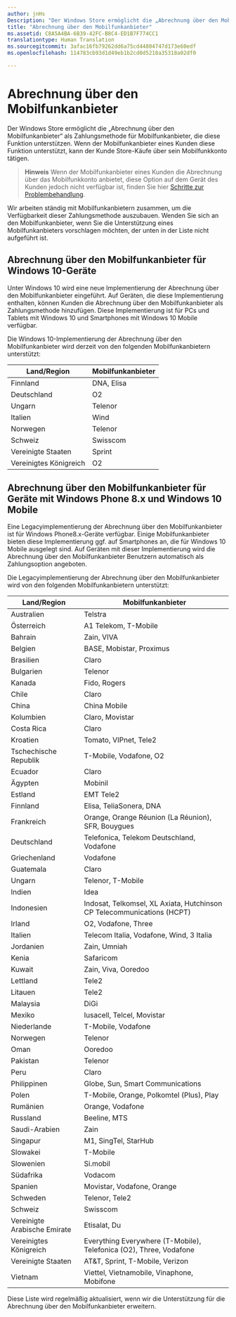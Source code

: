 ```yaml
---
author: jnHs
Description: "Der Windows Store ermöglicht die „Abrechnung über den Mobilfunkanbieter“ als Zahlungsmethode für Mobilfunkanbieter, die diese Funktion unterstützen."
title: "Abrechnung über den Mobilfunkanbieter"
ms.assetid: C8A5A4BA-6B39-42FC-B8C4-ED1B7F774CC1
translationtype: Human Translation
ms.sourcegitcommit: 3afac16fb79262dd6a75cd44804747d173e60edf
ms.openlocfilehash: 114783cb93d1d49eb1b2cd0d5218a35318a02df0

---
```


# Abrechnung über den Mobilfunkanbieter


Der Windows Store ermöglicht die „Abrechnung über den Mobilfunkanbieter“ als Zahlungsmethode für Mobilfunkanbieter, die diese Funktion unterstützen. Wenn der Mobilfunkanbieter eines Kunden diese Funktion unterstützt, kann der Kunde Store-Käufe über sein Mobilfunkkonto tätigen.

> **Hinweis**  Wenn der Mobilfunkanbieter eines Kunden die Abrechnung über das Mobilfunkkonto anbietet, diese Option auf dem Gerät des Kunden jedoch nicht verfügbar ist, finden Sie hier [Schritte zur Problembehandlung](http://go.microsoft.com/fwlink/p/?LinkId=523993).

 

Wir arbeiten ständig mit Mobilfunkanbietern zusammen, um die Verfügbarkeit dieser Zahlungsmethode auszubauen. Wenden Sie sich an den Mobilfunkanbieter, wenn Sie die Unterstützung eines Mobilfunkanbieters vorschlagen möchten, der unten in der Liste nicht aufgeführt ist.

## Abrechnung über den Mobilfunkanbieter für Windows 10-Geräte


Unter Windows 10 wird eine neue Implementierung der Abrechnung über den Mobilfunkanbieter eingeführt. Auf Geräten, die diese Implementierung enthalten, können Kunden die Abrechnung über den Mobilfunkanbieter als Zahlungsmethode hinzufügen. Diese Implementierung ist für PCs und Tablets mit Windows 10 und Smartphones mit Windows 10 Mobile verfügbar.

Die Windows 10-Implementierung der Abrechnung über den Mobilfunkanbieter wird derzeit von den folgenden Mobilfunkanbietern unterstützt:

| Land/Region  | Mobilfunkanbieter |
|-----------------|------------------|
| Finnland         | DNA, Elisa       |
| Deutschland         | O2               |
| Ungarn         | Telenor          |
| Italien           | Wind             |
| Norwegen          | Telenor          |
| Schweiz     | Swisscom         |
| Vereinigte Staaten   | Sprint           |
| Vereinigtes Königreich  | O2               |

 

## Abrechnung über den Mobilfunkanbieter für Geräte mit Windows Phone 8.x und Windows 10 Mobile


Eine Legacyimplementierung der Abrechnung über den Mobilfunkanbieter ist für Windows Phone8.x-Geräte verfügbar. Einige Mobilfunkanbieter bieten diese Implementierung ggf. auf Smartphones an, die für Windows 10 Mobile ausgelegt sind. Auf Geräten mit dieser Implementierung wird die Abrechnung über den Mobilfunkanbieter Benutzern automatisch als Zahlungsoption angeboten.

Die Legacyimplementierung der Abrechnung über den Mobilfunkanbieter wird von den folgenden Mobilfunkanbietern unterstützt:

| Land/Region       | Mobilfunkanbieter                                                   |
|----------------------|--------------------------------------------------------------------|
| Australien            | Telstra                                                            |
| Österreich              | A1 Telekom, T-Mobile                                               |
| Bahrain              | Zain, VIVA                                                         |
| Belgien              | BASE, Mobistar, Proximus                                           |
| Brasilien               | Claro                                                              |
| Bulgarien             | Telenor                                                            |
| Kanada               | Fido, Rogers                                                       |
| Chile                | Claro                                                              |
| China                | China Mobile                                                       |
| Kolumbien             | Claro, Movistar                                                    |
| Costa Rica           | Claro                                                              |
| Kroatien              | Tomato, VIPnet, Tele2                                              |
| Tschechische Republik       | T-Mobile, Vodafone, O2                                             |
| Ecuador              | Claro                                                              |
| Ägypten                | Mobinil                                                            |
| Estland              | EMT Tele2                                                         |
| Finnland              | Elisa, TeliaSonera, DNA                                            |
| Frankreich               | Orange, Orange Réunion (La Réunion), SFR, Bouygues                 |
| Deutschland              | Telefonica, Telekom Deutschland, Vodafone                          |
| Griechenland               | Vodafone                                                           |
| Guatemala            | Claro                                                              |
| Ungarn              | Telenor, T-Mobile                                                  |
| Indien                | Idea                                                               |
| Indonesien            | Indosat, Telkomsel, XL Axiata, Hutchinson CP Telecommunications (HCPT)     |
| Irland              | O2, Vodafone, Three                                                |
| Italien                | Telecom Italia, Vodafone, Wind, 3 Italia                           |
| Jordanien               | Zain, Umniah                                                       |
| Kenia                | Safaricom                                                          |
| Kuwait               | Zain, Viva, Ooredoo                                                |
| Lettland               | Tele2                                                              |
| Litauen            | Tele2                                                              |
| Malaysia             | DiGi                                                               |
| Mexiko               | Iusacell, Telcel, Movistar                                         |
| Niederlande          | T-Mobile, Vodafone                                                 |
| Norwegen               | Telenor                                                            |
| Oman                 | Ooredoo                                                            |
| Pakistan             | Telenor                                                            |
| Peru                 | Claro                                                              |
| Philippinen          | Globe, Sun, Smart Communications                                   |
| Polen               | T-Mobile, Orange, Polkomtel (Plus), Play                           |
| Rumänien              | Orange, Vodafone                                                   |
| Russland               | Beeline, MTS                                                       |
| Saudi-Arabien         | Zain                                                               |
| Singapur            | M1, SingTel, StarHub                                               |
| Slowakei             | T-Mobile                                                           |
| Slowenien             | Si.mobil                                                           |
| Südafrika         | Vodacom                                                            |
| Spanien                | Movistar, Vodafone, Orange                                         |
| Schweden               | Telenor, Tele2                                                     |
| Schweiz          | Swisscom                                                           |
| Vereinigte Arabische Emirate | Etisalat, Du                                                       |
| Vereinigtes Königreich       | Everything Everywhere (T-Mobile), Telefonica (O2), Three, Vodafone |
| Vereinigte Staaten        | AT&T, Sprint, T-Mobile, Verizon                                    |
| Vietnam              | Viettel, Vietnamobile, Vinaphone, Mobifone                         |

 

Diese Liste wird regelmäßig aktualisiert, wenn wir die Unterstützung für die Abrechnung über den Mobilfunkanbieter erweitern.

 

 







<!--HONumber=Sep16_HO2-->


